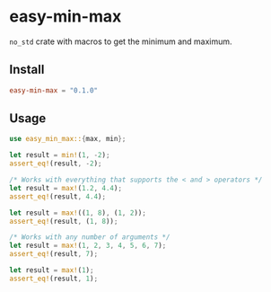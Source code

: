 # easy-min-max
`no_std` crate with macros to get the minimum and maximum. 

## Install
```toml
easy-min-max = "0.1.0"
```

## Usage
```rust
use easy_min_max::{max, min};

let result = min!(1, -2);
assert_eq!(result, -2);

/* Works with everything that supports the < and > operators */
let result = max!(1.2, 4.4);
assert_eq!(result, 4.4);

let result = max!((1, 8), (1, 2));
assert_eq!(result, (1, 8));

/* Works with any number of arguments */
let result = max!(1, 2, 3, 4, 5, 6, 7);
assert_eq!(result, 7);

let result = max!(1);
assert_eq!(result, 1);
```
